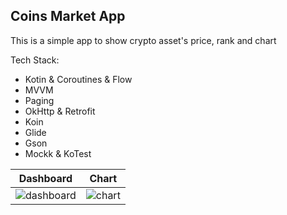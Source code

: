 ## Coins Market App

This is a simple app to show crypto asset's price, rank and chart

Tech Stack:
- Kotin & Coroutines & Flow
- MVVM
- Paging
- OkHttp & Retrofit
- Koin
- Glide
- Gson
- Mockk & KoTest 



Dashboard             |  Chart
:-------------------------:|:-------------------------:
![dashboard](https://user-images.githubusercontent.com/2427299/178478582-3012bf63-d7a5-4f95-9245-c45fe5bb05b4.jpg)  |  ![chart](https://user-images.githubusercontent.com/2427299/178478604-f41be6b3-d9f8-4e02-b583-e8aef36a0fef.jpg)
